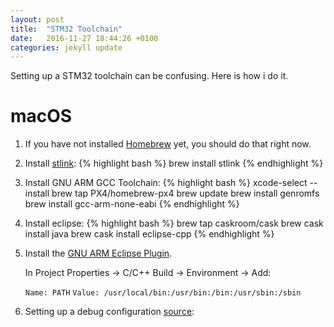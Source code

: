 ```yaml
---
layout: post
title:  "STM32 Toolchain"
date:   2016-11-27 18:44:26 +0100
categories: jekyll update
---
```


Setting up a STM32 toolchain can be confusing.
Here is how i do it.

# macOS

1. If you have not installed [Homebrew][brew] yet, you should do that right now.

2.  Install [stlink][stlink]:
    {% highlight bash %}
    brew install stlink
    {% endhighlight %}

3.  Install GNU ARM GCC Toolchain:
    {% highlight bash %}
    xcode-select --install
    brew tap PX4/homebrew-px4
    brew update
    brew install genromfs
    brew install gcc-arm-none-eabi
    {% endhighlight %}

4.  Install eclipse:
    {% highlight bash %}
    brew tap caskroom/cask
    brew cask install java
    brew cask install eclipse-cpp
    {% endhighlight %}

5.  Install the [GNU ARM Eclipse Plugin][plugin].

    In Project Properties -> C/C++ Build -> Environment -> Add:

    `Name: PATH`
    `Value: /usr/local/bin:/usr/bin:/bin:/usr/sbin:/sbin`

6.  Setting up a debug configuration [source][debug]:




[brew]: http://brew.sh
[stlink]: https://github.com/texane/stlink
[plugin]: http://gnuarmeclipse.github.io/plugins/install/
[debug]: http://erika.tuxfamily.org/wiki/index.php?title=Tutorial:_STM32_-_Integrated_Debugging_in_Eclipse_using_GNU_toolchain&oldid=5474

